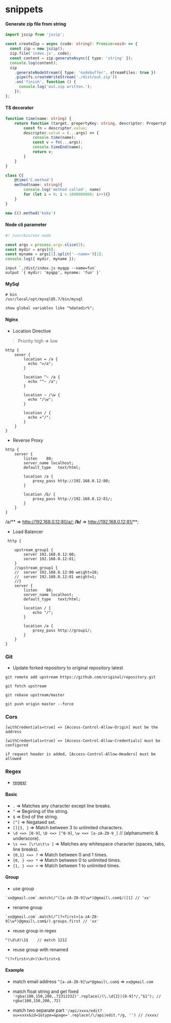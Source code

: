 # snippets

#### Generate zip file from string

```ts
import jszip from 'jszip';

const createZip = async (code: string): Promise<void> => {
  const zip = new jszip();
  zip.file('index.js', code);
  const content = zip.generateAsync({ type: 'string' });
  console.log(content);
  zip
    .generateNodeStream({ type: 'nodebuffer', streamFiles: true })
    .pipe(fs.createWriteStream('./dist/out.zip'))
    .on('finish', function () {
      console.log('out.zip written.');
    });
};

```

#### TS decorator

```ts
function time(name: string) {
    return function (target, propertyKey: string, descriptor: PropertyDescriptor) {
        const fn = descriptor.value;
        descriptor.value = (...args) => {
            console.time(name);
            const v = fn(...args);
            console.timeEnd(name);
            return v;
        }
    }
}

class C{
    @time('C.method')
    method(name: string){
        console.log('method called', name)
        for (let i = 0; i < 1000000000; i++){}
    }
}

new C().method('koko')
```
#### Node cli parameter

```ts
#! /usr/bin/env node

const args = process.argv.slice(2);
const mydir = args[0];
const myname = args[1].split('--name=')[1];
console.log({ mydir, myname });
```
```
input `./dist/index.js myqpp --name=fun`
output `{ mydir: 'myqpp', myname: 'fun' }`
```

#### MySql
```
# bin
/usr/local/opt/mysql@5.7/bin/mysql
```

```
show global variables like "%datadir%";
```

#### Nginx

 - Location Directive
 
>Priority high => low

```
http {
    sever {
        location = /a {
          echo "=/a";
        }

        location ^~ /a {
          echo "^~ /a";
        }

        location ~ /\w {
          echo "/\w";
        }

        location / {
          echo ="/";
        }
    }
}
```

 - Reverse Proxy
```
http {
    server {
        listen    80;
        server_name localhost;
        default_type   text/html;
        
        location /a {
            proxy_pass http://192.168.0.12:80;   
        }
        
        location /b/ {
            proxy_pass http://192.168.0.12:81/;
        }
    }
}
```
/a/** => http://192.168.0.12:80/a/**;
/b/** => http://192.168.0.12:81/**;

 - Load Balancer
 
```
 http {
 
    upstream_group1 {
        server 192.168.0.12:80;
        server 192.168.0.12:81;
    }
    //upstream_group1 {
    //  server 192.168.0.12:80 weight=10;
    //  server 192.168.0.12:81 weight=1;
    //}
    server {
        listen    80;
        server_name localhost;
        default_type   text/html;
        
        location / {
            echo "/";
        }
        
        location /a {
            proxy_pass http://group1/;   
        }
    }
}
```


### Git

 - Update forked repository to original repository latest

```
git remote add upstream https://github.com/original/repository.git

git fetch upstream

git rebase upstream/master

git push origin master --force
```

### Cors

```
[withCredentials=true] => [Access-Control-Allow-Origin] must be the address

[withCredentials=true] => [Access-Control-Allow-Credentials] must be configured

if request header is added, [Access-Control-Allow-Headers] must be allowed

```

### Regex

 - [regexr](https://regexr.com/)

#### Basic
 
 - `.` => Matches any character except line breaks.
 - `^` => Begining of the string.
 - `$` => End of the string.
 - `[^]` => Negataed set.
 - `[]{3, }` => Match between 3 to unlimited characters.
 - `\d <=> [0-9]`, `\D <=> [^0-9]`, `\w <=> [a-zA-Z0-9_]` // (alphanumeric & underscore).
 - `\s <=> [\r\n\t\v ]` => Matches any whitespace character (spaces, tabs, line breaks).
 - `{0,1} <=> ?` => Match between 0 and 1 times.
 - `{0, } <=> *` => Match between 0 to unlimited times.
 - `{1, } <=> +` => Match between 1 to unlimited times.

#### Group

 - use group
 ```
 `xx@gmail.com`.match(/^([a-zA-Z0-9]\w*)@gmail\.com$/)[1] // 'xx'
 ```
 
 - rename group
 ```
 `xx@gmail.com`.match(/^(?<first>[a-zA-Z0-9]\w*)@gmail\.com$/).groups.first // 'xx'
 ```
 
 - reuse group in regex
 ```
 ^(\d\d)\1$    // match 1212
 ```
 
 - reuse group with renamed
 
 ```
 ^(?<first>\d+)\k<first>$
 ```

#### Example

 - match email address
`^[a-zA-Z0-9]\w*@gmail\.com$` => `xx@gmail.com`

 - match float string and get fixed 
`'rgba(100,150,200,.72312332)'.replace(/(\.\d{2})[0-9]*/,"$1"); // rgba(100,150,200,.72)`

 - match two separate part
 `'/api/xxxx/edit?uu=xxxx&id=1&type=&page='.replace(/\/api|edit.*/g, '') // /xxxx/`
